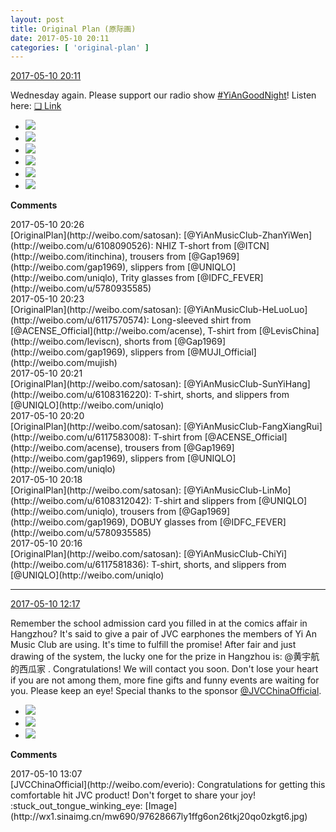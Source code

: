 ```yaml
---
layout: post
title: Original Plan (原际画)
date: 2017-05-10 20:11
categories: [ 'original-plan' ]
---
```


<div class="weibo-info">
  <a href="http://weibo.com/5626539553/F2uNio7Hy">2017-05-10 20:11</a>
</div>

Wednesday again. Please support our radio show [#YiAnGoodNight](http://weibo.com/p/10080892b104a59bff303ca883e7931b5b916e)! Listen here: [❏ Link](http://m.ximalaya.com/78339006/sound/37588762)

<!-- more -->

<ul class="weibo-pic-list-2">
  <li class="weibo-pic">
    <a href="http://wx3.sinaimg.cn/mw690/0068MnXXgy1ffgivul4fwj32bc1jmkjo.jpg"><img src="http://wx3.sinaimg.cn/thumb150/0068MnXXgy1ffgivul4fwj32bc1jmkjo.jpg" /></a>
  </li>
  <li class="weibo-pic">
    <a href="http://wx1.sinaimg.cn/mw690/0068MnXXgy1ffgiwckjvij32bc1jmb2c.jpg"><img src="http://wx1.sinaimg.cn/thumb150/0068MnXXgy1ffgiwckjvij32bc1jmb2c.jpg" /></a>
  </li>
  <li class="weibo-pic">
    <a href="http://wx1.sinaimg.cn/mw690/0068MnXXgy1ffgivklc3lj32bc1jmnpg.jpg"><img src="http://wx1.sinaimg.cn/thumb150/0068MnXXgy1ffgivklc3lj32bc1jmnpg.jpg" /></a>
  </li>
  <li class="weibo-pic">
    <a href="http://wx4.sinaimg.cn/mw690/0068MnXXgy1ffgiwkyx7cj32bc1jmqv8.jpg"><img src="http://wx4.sinaimg.cn/thumb150/0068MnXXgy1ffgiwkyx7cj32bc1jmqv8.jpg" /></a>
  </li>
  <li class="weibo-pic">
    <a href="http://wx2.sinaimg.cn/mw690/0068MnXXgy1ffgiw2pie2j32bc1jmkjo.jpg"><img src="http://wx2.sinaimg.cn/thumb150/0068MnXXgy1ffgiw2pie2j32bc1jmkjo.jpg" /></a>
  </li>
  <li class="weibo-pic">
    <a href="http://wx1.sinaimg.cn/mw690/0068MnXXgy1ffgiwuaxqej32bc1jmu10.jpg"><img src="http://wx1.sinaimg.cn/thumb150/0068MnXXgy1ffgiwuaxqej32bc1jmu10.jpg" /></a>
  </li>
</ul>

**Comments**

<div class="weibo-info">2017-05-10 20:26</div>
[OriginalPlan](http://weibo.com/satosan): [@YiAnMusicClub-ZhanYiWen](http://weibo.com/u/6108090526): NHIZ T-short from [@ITCN](http://weibo.com/itinchina), trousers from [@Gap1969](http://weibo.com/gap1969), slippers from [@UNIQLO](http://weibo.com/uniqlo), Trity glasses from [@IDFC_FEVER](http://weibo.com/u/5780935585)

<div class="weibo-info">2017-05-10 20:23</div>
[OriginalPlan](http://weibo.com/satosan): [@YiAnMusicClub-HeLuoLuo](http://weibo.com/u/6117570574): Long-sleeved shirt from [@ACENSE_Official](http://weibo.com/acense), T-shirt from [@LevisChina](http://weibo.com/leviscn), shorts from [@Gap1969](http://weibo.com/gap1969), slippers from [@MUJI_Official](http://weibo.com/mujish)

<div class="weibo-info">2017-05-10 20:21</div>
[OriginalPlan](http://weibo.com/satosan): [@YiAnMusicClub-SunYiHang](http://weibo.com/u/6108316220): T-shirt, shorts, and slippers from [@UNIQLO](http://weibo.com/uniqlo)

<div class="weibo-info">2017-05-10 20:20</div>
[OriginalPlan](http://weibo.com/satosan): [@YiAnMusicClub-FangXiangRui](http://weibo.com/u/6117583008): T-shirt from [@ACENSE_Official](http://weibo.com/acense), trousers from [@Gap1969](http://weibo.com/gap1969), slippers from [@UNIQLO](http://weibo.com/uniqlo)

<div class="weibo-info">2017-05-10 20:18</div>
[OriginalPlan](http://weibo.com/satosan): [@YiAnMusicClub-LinMo](http://weibo.com/u/6108312042): T-shirt and slippers from [@UNIQLO](http://weibo.com/uniqlo), trousers from [@Gap1969](http://weibo.com/gap1969), DOBUY glasses from [@IDFC_FEVER](http://weibo.com/u/5780935585)

<div class="weibo-info">2017-05-10 20:16</div>
[OriginalPlan](http://weibo.com/satosan): [@YiAnMusicClub-ChiYi](http://weibo.com/u/6117581836): T-shirt, shorts, and slippers from [@UNIQLO](http://weibo.com/uniqlo)

---

<div class="weibo-info">
  <a href="http://weibo.com/5626539553/F2rGWAIZS">2017-05-10 12:17</a>
</div>

Remember the school admission card you filled in at the comics affair in Hangzhou? It's said to give a pair of JVC earphones the members of Yi An Music Club are using. It's time to fulfill the promise! After fair and just drawing of the system, the lucky one for the prize in Hangzhou is: @黄宇航的西瓜家 . Congratulations! We will contact you soon. Don't lose your heart if you are not among them, more fine gifts and funny events are waiting for you. Please keep an eye! Special thanks to the sponsor [@JVCChinaOfficial](http://weibo.com/everio).

<ul class="weibo-pic-list-1">
  <li class="weibo-pic">
    <a href="http://wx3.sinaimg.cn/mw690/0068MnXXgy1ffg59rx5gxj31u92pndvb.jpg"><img src="http://wx3.sinaimg.cn/thumb150/0068MnXXgy1ffg59rx5gxj31u92pndvb.jpg" /></a>
  </li>
  <li class="weibo-pic">
    <a href="http://wx2.sinaimg.cn/mw690/0068MnXXgy1ffg59skbgij30k00zktav.jpg"><img src="http://wx2.sinaimg.cn/thumb150/0068MnXXgy1ffg59skbgij30k00zktav.jpg" /></a>
  </li>
  <li class="weibo-pic">
    <a href="http://wx1.sinaimg.cn/mw690/0068MnXXgy1ffg59q0xocj31w02iokjl.jpg"><img src="http://wx1.sinaimg.cn/thumb150/0068MnXXgy1ffg59q0xocj31w02iokjl.jpg" /></a>
  </li>
</ul>

**Comments**

<div class="weibo-info">2017-05-10 13:07</div>
[JVCChinaOfficial](http://weibo.com/everio): Congratulations for getting this comfortable hit JVC product! Don't forget to share your joy! :stuck_out_tongue_winking_eye: [Image](http://wx1.sinaimg.cn/mw690/97628667ly1ffg6on26tkj20qo0zkgt6.jpg)
